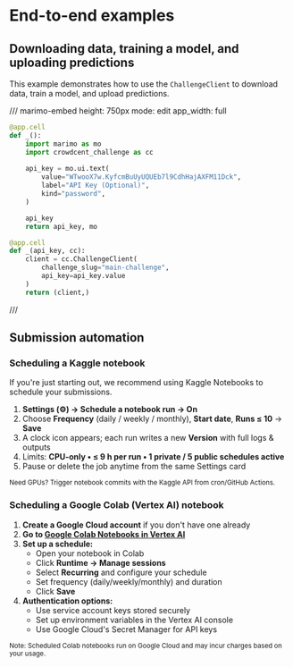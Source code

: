 # End-to-end examples

## Downloading data, training a model, and uploading predictions

This example demonstrates how to use the `ChallengeClient` to download data, train a model, and upload predictions.

/// marimo-embed
    height: 750px
    mode: edit
    app_width: full

```python
@app.cell
def _():
    import marimo as mo
    import crowdcent_challenge as cc
    
    api_key = mo.ui.text(
        value="WTwooX7w.KyfcmBuUyUQUEb7l9CdhHajAXFM11Dck",
        label="API Key (Optional)",
        kind="password",
    )

    api_key
    return api_key, mo

@app.cell
def _(api_key, cc):
    client = cc.ChallengeClient(
        challenge_slug="main-challenge", 
        api_key=api_key.value
    )
    return (client,)

```

///

## Submission automation

### Scheduling a Kaggle notebook
If you're just starting out, we recommend using Kaggle Notebooks to schedule your submissions.

1. **Settings (⚙) → Schedule a notebook run → On**  
2. Choose **Frequency** (daily / weekly / monthly), **Start date**, **Runs ≤ 10** → **Save**  
3. A clock icon appears; each run writes a new **Version** with full logs & outputs  
4. Limits: **CPU-only • ≤ 9 h per run • 1 private / 5 public schedules active**  
5. Pause or delete the job anytime from the same Settings card  

<sub>Need GPUs? Trigger notebook commits with the Kaggle API from cron/GitHub Actions.</sub>

### Scheduling a Google Colab (Vertex AI) notebook

1. **Create a Google Cloud account** if you don't have one already
2. **Go to [Google Colab Notebooks in Vertex AI](https://console.cloud.google.com/vertex-ai/colab/notebooks)**
3. **Set up a schedule:**
   - Open your notebook in Colab
   - Click **Runtime → Manage sessions**
   - Select **Recurring** and configure your schedule
   - Set frequency (daily/weekly/monthly) and duration
   - Click **Save**
4. **Authentication options:**
   - Use service account keys stored securely
   - Set up environment variables in the Vertex AI console
   - Use Google Cloud's Secret Manager for API keys

<sub>Note: Scheduled Colab notebooks run on Google Cloud and may incur charges based on your usage.</sub>

